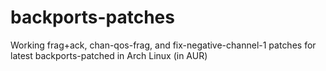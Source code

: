backports-patches
=================

Working frag+ack, chan-qos-frag, and fix-negative-channel-1 patches for latest backports-patched in Arch Linux (in AUR)
